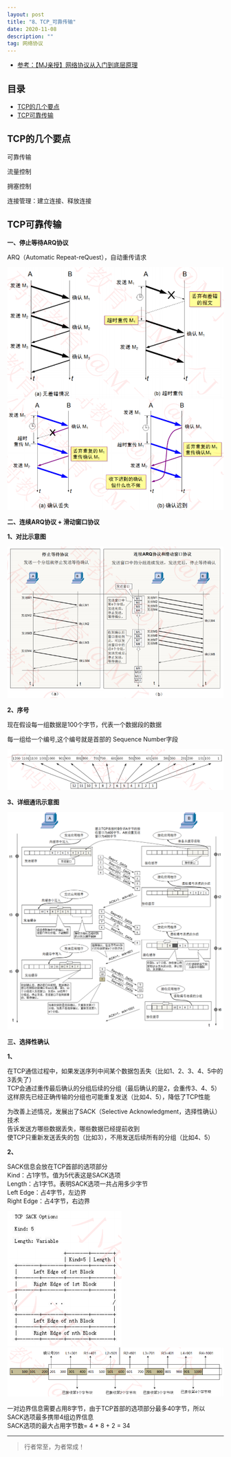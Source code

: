 ```yaml
---
layout: post
title: "8、TCP_可靠传输"
date: 2020-11-08
description: ""
tag: 网络协议
---
```




- [参考：【MJ亲授】网络协议从入门到底层原理](https://ke.qq.com/course/2900359)



## 目录

* [TCP的几个要点](#content1)
* [TCP可靠传输](#content1)



<!-- ************************************************ -->
## <a id="content1"></a>TCP的几个要点

可靠传输    

流量控制    

拥塞控制   

连接管理：建立连接、释放连接      


<!-- ************************************************ -->
## <a id="content2"></a>TCP可靠传输

**一、停止等待ARQ协议**

ARQ（Automatic Repeat-reQuest），自动重传请求

<img src="/images/Network/tcp4.png" alt="img">

<img src="/images/Network/tcp5.png" alt="img">

**二、连续ARQ协议 + 滑动窗口协议**

**1、对比示意图**

<img src="/images/Network/tcp6.png" alt="img">

**2、序号**

现在假设每一组数据是100个字节，代表一个数据段的数据      

每一组给一个编号,这个编号就是首部的 Sequence Number字段     

<img src="/images/Network/tcp7.png" alt="img">

**3、详细通讯示意图**

<img src="/images/Network/tcp8.png" alt="img">


**三、选择性确认**

**1、**

在TCP通信过程中，如果发送序列中间某个数据包丢失（比如1、2、3、4、5中的3丢失了）        
TCP会通过重传最后确认的分组后续的分组（最后确认的是2，会重传3、4、5）         
这样原先已经正确传输的分组也可能重复发送（比如4、5），降低了TCP性能      

为改善上述情况，发展出了SACK（Selective Acknowledgment，选择性确认）技术        
告诉发送方哪些数据丢失，哪些数据已经提前收到        
使TCP只重新发送丢失的包（比如3），不用发送后续所有的分组（比如4、5）        

**2、**

SACK信息会放在TCP首部的选项部分     
Kind：占1字节。值为5代表这是SACK选项     
Length：占1字节。表明SACK选项一共占用多少字节     
Left Edge：占4字节，左边界     
Right Edge：占4字节，右边界     

<img src="/images/Network/tcp9.png" alt="img">

<img src="/images/Network/tcp10.png" alt="img">

一对边界信息需要占用8字节，由于TCP首部的选项部分最多40字节，所以    
SACK选项最多携带4组边界信息    
SACK选项的最大占用字节数= 4 * 8 + 2 = 34       




----------
>  行者常至，为者常成！


